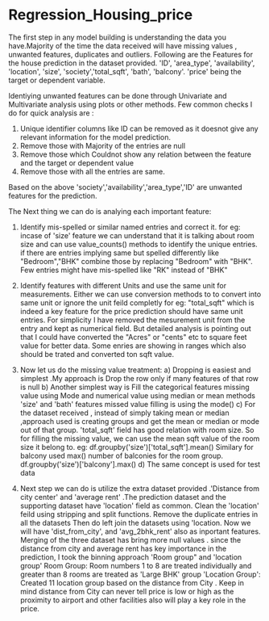 # Regression_Housing_price
The first step in any model building is understanding the data you have.Majority of the time the data received will have missing values ,
unwanted features, duplicates and outliers. 
Following are the Features for the house prediction in the dataset provided.
'ID', 'area_type', 'availability', 'location', 'size', 'society','total_sqft', 'bath', 'balcony'.
'price' being the target or dependent variable.

Identiying unwanted features can be done through Univariate and Multivariate analysis using plots or other methods. 
Few common checks I do for quick analysis are :
1) Unique identifier columns like ID can be removed as it doesnot give any relevant information for the model prediction.    
2) Remove those with Majority of the entries are null
3) Remove those which Couldnot show any relation between the feature and the target or dependent value
4) Remove those with all the entries are same.

Based on the above 'society','availability','area_type','ID' are unwanted features for the prediction.

The Next thing we can do is analying each important feature:
1) Identify mis-spelled or similar named entries and correct it.
	  for eg: incase of 'size' feature we can understand that it is talking about room size and can use value_counts() methods to identify the unique entries. if there are entries implying same but spelled differently like "Bedroom","BHK" combine those by replacing "Bedroom" with "BHK". Few entries might have mis-spelled like "RK" instead of "BHK"
2) Identify features with different Units and use the same unit for measurements. Either we can use conversion methods to to convert into same unit or ignore the unit feild completly
    for eg: "total_sqft" which is indeed a key feature for the price prediction should have same unit entries. For simplicity I have removed the mesurement unit from the entry and kept as numerical field.
    But detailed analysis is pointing out that I could have converted the "Acres" or "cents" etc to square feet value for better data.
    Some enries are showing in ranges which also should be trated and converted ton sqft value.
    
3) Now let us do the missing value treatment:
    a) Dropping is easiest and simplest .My approach is Drop the row only if many features of that row is null
    b) Another simplest way is Fill the categorical features missing value using Mode and numerical value using median or mean methods
       'size' and 'bath' features missed value filling is using the mode()
    c) For the dataset received , instead of simply taking mean or median ,approach used is creating groups and get the mean or median or mode out of that group.
       'total_sqft' field  has good relation with room size. So for filling the missing value, we can use the mean sqft value of the room size it belong to.
        eg: df.groupby('size')['total_sqft'].mean()
        Similary for balcony used max() number of balconies for the room group. 
        df.groupby('size')['balcony'].max()
    d) The same concept is used for test data
 4) Next step we can do is utilize the extra dataset provided .'Distance from city center' and 'average rent' .The prediction dataset and the supporting dataset have 'location' field as common. Clean the 'location' feild using stripping and split functions.
    Remove the duplicate entries in all the datasets
    Then do left join the datasets using 'location. Now we will have 'dist_from_city', and	'avg_2bhk_rent' also as inportant features.
    Merging of the three dataset has bring more null values . since the distance from city and average rent has key importance in the prediction, I took the binning approach
    'Room group" and 'location group'
    Room Group: Room numbers 1 to 8 are treated individually and greater than 8 rooms are treated as 'Large BHK' group
    'Location Group':
          Created 11 location group based on the distance from City . Keep in mind distance from City can never tell price is low or high as the proximity to airport and other facilities also will play a key role in the price.
          
 
    
